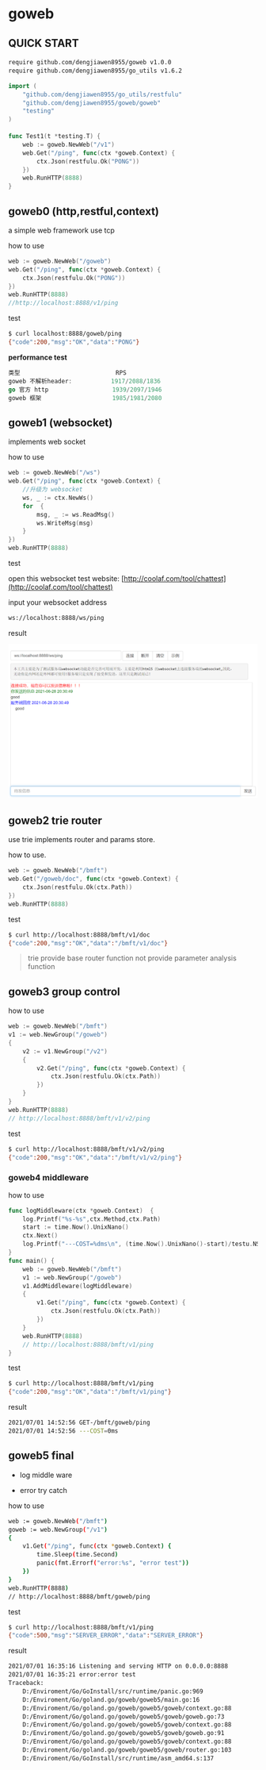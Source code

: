 # goweb


## QUICK START

```bash
require github.com/dengjiawen8955/goweb v1.0.0
require github.com/dengjiawen8955/go_utils v1.6.2
```


```go
import (
	"github.com/dengjiawen8955/go_utils/restfulu"
	"github.com/dengjiawen8955/goweb/goweb"
	"testing"
)

func Test1(t *testing.T) {
	web := goweb.NewWeb("/v1")
	web.Get("/ping", func(ctx *goweb.Context) {
		ctx.Json(restfulu.Ok("PONG"))
	})
	web.RunHTTP(8888)
}

```

## goweb0 (http,restful,context)

a simple web framework use tcp

how to use

```go
web := goweb.NewWeb("/goweb")
web.Get("/ping", func(ctx *goweb.Context) {
    ctx.Json(restfulu.Ok("PONG"))
})
web.RunHTTP(8888)
//http://localhost:8888/v1/ping
```
test

```bash
$ curl localhost:8888/goweb/ping
{"code":200,"msg":"OK","data":"PONG"}
```

**performance test**

```go
类型                           RPS
goweb 不解析header:           1917/2088/1836
go 官方 http                  1939/2097/1946
goweb 框架                    1985/1981/2080
```

## goweb1 (websocket)

implements web socket


how to use

```go
web := goweb.NewWeb("/ws")
web.Get("/ping", func(ctx *goweb.Context) {
    //升级为 websocket
    ws, _ := ctx.NewWs()
    for  {
        msg, _ := ws.ReadMsg()
        ws.WriteMsg(msg)
    }
})
web.RunHTTP(8888)
```

test

open this websocket test website: [http://coolaf.com/tool/chattest](http://coolaf.com/tool/chattest)

input your websocket address 

```bash
ws://localhost:8888/ws/ping
```

result

![web](img/websocket1.png)

## goweb2 trie router

use trie implements router and params store.

how to use.

```go
web := goweb.NewWeb("/bmft")
web.Get("/goweb/doc", func(ctx *goweb.Context) {
    ctx.Json(restfulu.Ok(ctx.Path))
})
web.RunHTTP(8888)
```

test 

```bash
$ curl http://localhost:8888/bmft/v1/doc
{"code":200,"msg":"OK","data":"/bmft/v1/doc"}
```

> trie provide base router function not provide parameter analysis function




## goweb3 group control

how to use 

```go
web := goweb.NewWeb("/bmft")
v1 := web.NewGroup("/goweb")
{
    v2 := v1.NewGroup("/v2")
    {
        v2.Get("/ping", func(ctx *goweb.Context) {
            ctx.Json(restfulu.Ok(ctx.Path))
        })
    }
}
web.RunHTTP(8888)
// http://localhost:8888/bmft/v1/v2/ping
```

test

```bash
$ curl http://localhost:8888/bmft/v1/v2/ping
{"code":200,"msg":"OK","data":"/bmft/v1/v2/ping"}
```

### goweb4 middleware


how to use

```go
func logMiddleware(ctx *goweb.Context)  {
	log.Printf("%s-%s",ctx.Method,ctx.Path)
	start := time.Now().UnixNano()
	ctx.Next()
	log.Printf("---COST=%dms\n", (time.Now().UnixNano()-start)/testu.NS_TO_MS)
}
func main() {
	web := goweb.NewWeb("/bmft")
	v1 := web.NewGroup("/goweb")
	v1.AddMiddleware(logMiddleware)
	{
		v1.Get("/ping", func(ctx *goweb.Context) {
			ctx.Json(restfulu.Ok(ctx.Path))
		})
	}
	web.RunHTTP(8888)
	// http://localhost:8888/bmft/v1/ping
}
```


test

```bash
$ curl http://localhost:8888/bmft/v1/ping
{"code":200,"msg":"OK","data":"/bmft/v1/ping"}
```

result

```bash
2021/07/01 14:52:56 GET-/bmft/goweb/ping
2021/07/01 14:52:56 ---COST=0ms
```

## goweb5 final

* log middle ware

* error try catch

how to use

```bash
web := goweb.NewWeb("/bmft")
goweb := web.NewGroup("/v1")
{
    v1.Get("/ping", func(ctx *goweb.Context) {
        time.Sleep(time.Second)
        panic(fmt.Errorf("error:%s", "error test"))
    })
}
web.RunHTTP(8888)
// http://localhost:8888/bmft/goweb/ping
```

test

```bash
$ curl http://localhost:8888/bmft/v1/ping
{"code":500,"msg":"SERVER_ERROR","data":"SERVER_ERROR"}

```
result

```bash
2021/07/01 16:35:16 Listening and serving HTTP on 0.0.0.0:8888
2021/07/01 16:35:21 error:error test
Traceback:
	D:/Enviroment/Go/GoInstall/src/runtime/panic.go:969
	D:/Enviroment/Go/goland.go/goweb/goweb5/main.go:16
	D:/Enviroment/Go/goland.go/goweb/goweb5/goweb/context.go:88
	D:/Enviroment/Go/goland.go/goweb/goweb5/goweb/goweb.go:73
	D:/Enviroment/Go/goland.go/goweb/goweb5/goweb/context.go:88
	D:/Enviroment/Go/goland.go/goweb/goweb5/goweb/goweb.go:91
	D:/Enviroment/Go/goland.go/goweb/goweb5/goweb/context.go:88
	D:/Enviroment/Go/goland.go/goweb/goweb5/goweb/router.go:103
	D:/Enviroment/Go/GoInstall/src/runtime/asm_amd64.s:137
```